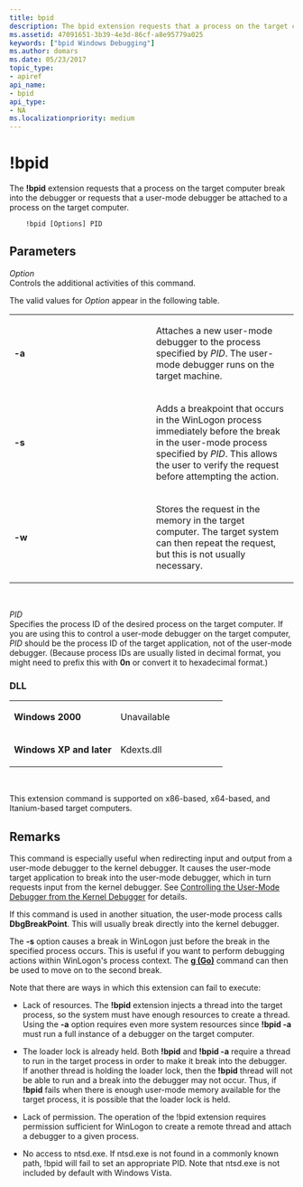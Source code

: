 ```yaml
---
title: bpid
description: The bpid extension requests that a process on the target computer break into the debugger or requests that a user-mode debugger be attached to a process on the target computer.
ms.assetid: 47091651-3b39-4e3d-86cf-a8e95779a025
keywords: ["bpid Windows Debugging"]
ms.author: domars
ms.date: 05/23/2017
topic_type:
- apiref
api_name:
- bpid
api_type:
- NA
ms.localizationpriority: medium
---
```


# !bpid


The **!bpid** extension requests that a process on the target computer break into the debugger or requests that a user-mode debugger be attached to a process on the target computer.

```
    !bpid [Options] PID 
```

## <span id="ddk__bpid_dbg"></span><span id="DDK__BPID_DBG"></span>Parameters


<span id="_______Option______"></span><span id="_______option______"></span><span id="_______OPTION______"></span> *Option*   
Controls the additional activities of this command.

The valid values for *Option* appear in the following table.

<table>
<colgroup>
<col width="50%" />
<col width="50%" />
</colgroup>
<tbody>
<tr class="odd">
<td align="left"><p><strong>-a</strong></p></td>
<td align="left"><p>Attaches a new user-mode debugger to the process specified by <em>PID</em>. The user-mode debugger runs on the target machine.</p></td>
</tr>
<tr class="even">
<td align="left"><p><strong>-s</strong></p></td>
<td align="left"><p>Adds a breakpoint that occurs in the WinLogon process immediately before the break in the user-mode process specified by <em>PID</em>. This allows the user to verify the request before attempting the action.</p></td>
</tr>
<tr class="odd">
<td align="left"><p><strong>-w</strong></p></td>
<td align="left"><p>Stores the request in the memory in the target computer. The target system can then repeat the request, but this is not usually necessary.</p></td>
</tr>
</tbody>
</table>

 

<span id="_______PID______"></span><span id="_______pid______"></span> *PID*   
Specifies the process ID of the desired process on the target computer. If you are using this to control a user-mode debugger on the target computer, *PID* should be the process ID of the target application, not of the user-mode debugger. (Because process IDs are usually listed in decimal format, you might need to prefix this with **0n** or convert it to hexadecimal format.)

### <span id="DLL"></span><span id="dll"></span>DLL

<table>
<colgroup>
<col width="50%" />
<col width="50%" />
</colgroup>
<tbody>
<tr class="odd">
<td align="left"><p><strong>Windows 2000</strong></p></td>
<td align="left"><p>Unavailable</p></td>
</tr>
<tr class="even">
<td align="left"><p><strong>Windows XP and later</strong></p></td>
<td align="left"><p>Kdexts.dll</p></td>
</tr>
</tbody>
</table>

 

This extension command is supported on x86-based, x64-based, and Itanium-based target computers.

Remarks
-------

This command is especially useful when redirecting input and output from a user-mode debugger to the kernel debugger. It causes the user-mode target application to break into the user-mode debugger, which in turn requests input from the kernel debugger. See [Controlling the User-Mode Debugger from the Kernel Debugger](controlling-the-user-mode-debugger-from-the-kernel-debugger.md) for details.

If this command is used in another situation, the user-mode process calls **DbgBreakPoint**. This will usually break directly into the kernel debugger.

The **-s** option causes a break in WinLogon just before the break in the specified process occurs. This is useful if you want to perform debugging actions within WinLogon's process context. The [**g (Go)**](g--go-.md) command can then be used to move on to the second break.

Note that there are ways in which this extension can fail to execute:

-   Lack of resources. The **!bpid** extension injects a thread into the target process, so the system must have enough resources to create a thread. Using the **-a** option requires even more system resources since **!bpid -a** must run a full instance of a debugger on the target computer.

-   The loader lock is already held. Both **!bpid** and **!bpid -a** require a thread to run in the target process in order to make it break into the debugger. If another thread is holding the loader lock, then the **!bpid** thread will not be able to run and a break into the debugger may not occur. Thus, if **!bpid** fails when there is enough user-mode memory available for the target process, it is possible that the loader lock is held.

-   Lack of permission. The operation of the !bpid extension requires permission sufficient for WinLogon to create a remote thread and attach a debugger to a given process.

-   No access to ntsd.exe. If ntsd.exe is not found in a commonly known path, !bpid will fail to set an appropriate PID. Note that ntsd.exe is not included by default with Windows Vista.

 

 






